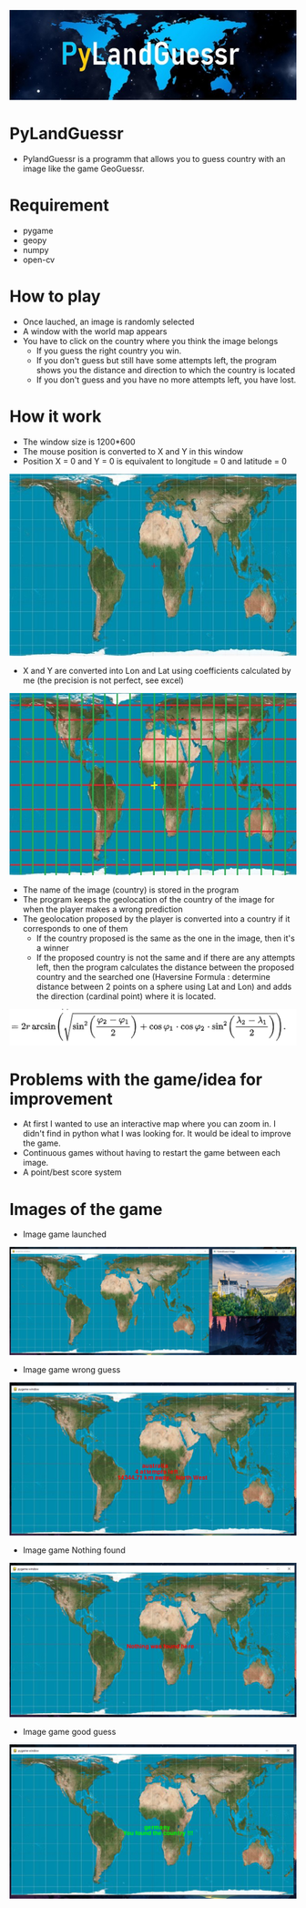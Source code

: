 <p align="center"><img src="PyLandGuessrBanner.jpg"\></p>

# PyLandGuessr
- PylandGuessr is a programm that allows you to guess country with an image like the game GeoGuessr.

# Requirement
- pygame
- geopy
- numpy
- open-cv

# How to play
- Once lauched, an image is randomly selected
- A window with the world map appears
- You have to click on the country where you think the image belongs
  - If you guess the right country you win.
  - If you don't guess but still have some attempts left, the program shows you the distance and direction to which the country is located 
  - If you don't guess and you have no more attempts left, you have lost.
  
# How it work
- The window size is 1200*600
- The mouse position is converted to X and Y in this window
- Position X = 0 and Y = 0 is equivalent to longitude = 0 and latitude = 0

<p align="center"><img src="images/ImageReadme/geolocalisationLat0Lon0.jpg"\></p>

- X and Y are converted into Lon and Lat using coefficients calculated by me (the precision is not perfect, see excel)

<p align="center"><img src="images/ImageReadme/LatitudeLongitude.jpg"\></p>

- The name of the image (country) is stored in the program
- The program keeps the geolocation of the country of the image for when the player makes a wrong prediction
- The geolocation proposed by the player is converted into a country if it corresponds to one of them
  -  If the country proposed is the same as the one in the image, then it's a winner
  -  If the proposed country is not the same and if there are any attempts left, then the program calculates the distance between the proposed country and the searched one (Haversine Formula : determine distance between 2 points on a sphere using Lat and Lon) and adds the direction (cardinal point) where it is located. 
<p align="center"><img src="images/ImageReadme/HaversineFormula.PNG"\></p>

# Problems with the game/idea for improvement
- At first I wanted to use an interactive map where you can zoom in. I didn't find in python what I was looking for. It would be ideal to improve the game.
- Continuous games without having to restart the game between each image.
- A point/best score system

# Images of the game

- Image game launched

<p align="center"><img src="images/ImageReadme/gameLaunched.PNG"\></p>

- Image game wrong guess

<p align="center"><img src="images/ImageReadme/wrongGuess.PNG"\></p>

- Image game Nothing found

<p align="center"><img src="images/ImageReadme/guessNothing.PNG"\></p>

- Image game good guess

<p align="center"><img src="images/ImageReadme/GoodGuess.PNG"\></p>
